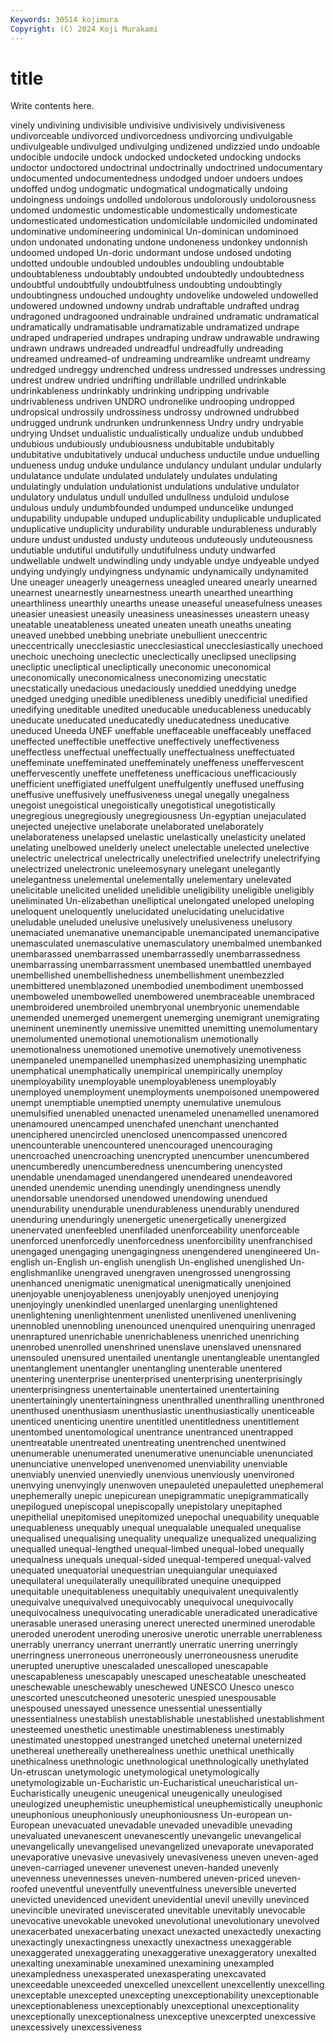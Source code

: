```yaml
---
Keywords: 30514 kojimura
Copyright: (C) 2024 Koji Murakami
---
```


# title

Write contents here.



vinely undivining undivisible undivisive undivisively
undivisiveness undivorceable undivorced undivorcedness undivorcing undivulgable undivulgeable undivulged undivulging undizened
undizzied undo undoable undocible undocile undock undocked undocketed undocking undocks
undoctor undoctored undoctrinal undoctrinally undoctrined undocumentary undocumented undocumentedness undodged undoer
undoers undoes undoffed undog undogmatic undogmatical undogmatically undoing undoingness undoings
undolled undolorous undolorously undolorousness undomed undomestic undomesticable undomestically undomesticate undomesticated
undomestication undomicilable undomiciled undominated undominative undomineering undominical Un-dominican undominoed undon
undonated undonating undone undoneness undonkey undonnish undoomed undoped Un-doric undormant
undose undosed undoting undotted undouble undoubled undoubles undoubling undoubtable undoubtableness
undoubtably undoubted undoubtedly undoubtedness undoubtful undoubtfully undoubtfulness undoubting undoubtingly undoubtingness
undouched undoughty undovelike undoweled undowelled undowered undowned undowny undrab undraftable
undrafted undrag undragoned undragooned undrainable undrained undramatic undramatical undramatically undramatisable
undramatizable undramatized undrape undraped undraperied undrapes undraping undraw undrawable undrawing
undrawn undraws undreaded undreadful undreadfully undreading undreamed undreamed-of undreaming undreamlike
undreamt undreamy undredged undreggy undrenched undress undressed undresses undressing undrest
undrew undried undrifting undrillable undrilled undrinkable undrinkableness undrinkably undrinking undripping
undrivable undrivableness undriven UNDRO undronelike undrooping undropped undropsical undrossily undrossiness
undrossy undrowned undrubbed undrugged undrunk undrunken undrunkenness Undry undry undryable
undrying Undset undualistic undualistically undualize undub undubbed undubious undubiously undubiousness
undubitable undubitably undubitative undubitatively unducal unduchess unductile undue unduelling undueness
undug unduke undulance undulancy undulant undular undularly undulatance undulate undulated
undulately undulates undulating undulatingly undulation undulationist undulations undulative undulator undulatory
undulatus undull undulled undullness unduloid undulose undulous unduly undumbfounded undumped
unduncelike undunged undupability undupable unduped unduplicability unduplicable unduplicated unduplicative unduplicity
undurability undurable undurableness undurably undure undust undusted undusty unduteous unduteously
unduteousness undutiable undutiful undutifully undutifulness unduty undwarfed undwellable undwelt undwindling
undy undyable undye undyeable undyed undying undyingly undyingness undynamic undynamically
undynamited Une uneager uneagerly uneagerness uneagled uneared unearly unearned unearnest
unearnestly unearnestness unearth unearthed unearthing unearthliness unearthly unearths unease uneaseful
uneasefulness uneases uneasier uneasiest uneasily uneasiness uneasinesses uneastern uneasy uneatable
uneatableness uneated uneaten uneath uneaths uneating uneaved unebbed unebbing unebriate
unebullient uneccentric uneccentrically unecclesiastic unecclesiastical unecclesiastically unechoed unechoic unechoing uneclectic
uneclectically uneclipsed uneclipsing unecliptic unecliptical unecliptically uneconomic uneconomical uneconomically uneconomicalness
uneconomizing unecstatic unecstatically unedacious unedaciously uneddied uneddying unedge unedged unedging
unedible unedibleness unedibly unedificial unedified unedifying uneditable unedited uneducable uneducableness
uneducably uneducate uneducated uneducatedly uneducatedness uneducative uneduced Uneeda UNEF uneffable
uneffaceable uneffaceably uneffaced uneffected uneffectible uneffective uneffectively uneffectiveness uneffectless uneffectual
uneffectually uneffectualness uneffectuated uneffeminate uneffeminated uneffeminately uneffeness uneffervescent uneffervescently uneffete
uneffeteness unefficacious unefficaciously unefficient uneffigiated uneffulgent uneffulgently uneffused uneffusing uneffusive
uneffusively uneffusiveness unegal unegally unegalness unegoist unegoistical unegoistically unegotistical unegotistically
unegregious unegregiously unegregiousness Un-egyptian unejaculated unejected unejective unelaborate unelaborated unelaborately
unelaborateness unelapsed unelastic unelastically unelasticity unelated unelating unelbowed unelderly unelect
unelectable unelected unelective unelectric unelectrical unelectrically unelectrified unelectrify unelectrifying unelectrized
unelectronic uneleemosynary unelegant unelegantly unelegantness unelemental unelementally unelementary unelevated unelicitable
unelicited unelided unelidible uneligibility uneligible uneligibly uneliminated Un-elizabethan unelliptical unelongated
uneloped uneloping uneloquent uneloquently unelucidated unelucidating unelucidative uneludable uneluded unelusive
unelusively unelusiveness unelusory unemaciated unemanative unemancipable unemancipated unemancipative unemasculated unemasculative
unemasculatory unembalmed unembanked unembarassed unembarrassed unembarrassedly unembarrassedness unembarrassing unembarrassment unembased
unembattled unembayed unembellished unembellishedness unembellishment unembezzled unembittered unemblazoned unembodied unembodiment
unembossed unemboweled unembowelled unembowered unembraceable unembraced unembroidered unembroiled unembryonal unembryonic
unemendable unemended unemerged unemergent unemerging unemigrant unemigrating uneminent uneminently unemissive
unemitted unemitting unemolumentary unemolumented unemotional unemotionalism unemotionally unemotionalness unemotioned unemotive
unemotively unemotiveness unempaneled unempanelled unemphasized unemphasizing unemphatic unemphatical unemphatically unempirical
unempirically unemploy unemployability unemployable unemployableness unemployably unemployed unemployment unemployments unempoisoned
unempowered unempt unemptiable unemptied unempty unemulative unemulous unemulsified unenabled unenacted
unenameled unenamelled unenamored unenamoured unencamped unenchafed unenchant unenchanted unenciphered unencircled
unenclosed unencompassed unencored unencounterable unencountered unencouraged unencouraging unencroached unencroaching unencrypted
unencumber unencumbered unencumberedly unencumberedness unencumbering unencysted unendable unendamaged unendangered unendeared
unendeavored unended unendemic unending unendingly unendingness unendly unendorsable unendorsed unendowed
unendowing unendued unendurability unendurable unendurableness unendurably unendured unenduring unenduringly unenergetic
unenergetically unenergized unenervated unenfeebled unenfiladed unenforceability unenforceable unenforced unenforcedly unenforcedness
unenforcibility unenfranchised unengaged unengaging unengagingness unengendered unengineered Un-english un-English un-english
unenglish Un-englished unenglished Un-englishmanlike unengraved unengraven unengrossed unengrossing unenhanced unenigmatic
unenigmatical unenigmatically unenjoined unenjoyable unenjoyableness unenjoyably unenjoyed unenjoying unenjoyingly unenkindled
unenlarged unenlarging unenlightened unenlightening unenlightenment unenlisted unenlivened unenlivening unennobled unennobling
unenounced unenquired unenquiring unenraged unenraptured unenrichable unenrichableness unenriched unenriching unenrobed
unenrolled unenshrined unenslave unenslaved unensnared unensouled unensured unentailed unentangle unentangleable
unentangled unentanglement unentangler unentangling unenterable unentered unentering unenterprise unenterprised unenterprising
unenterprisingly unenterprisingness unentertainable unentertained unentertaining unentertainingly unentertainingness unenthralled unenthralling unenthroned
unenthused unenthusiasm unenthusiastic unenthusiastically unenticeable unenticed unenticing unentire unentitled unentitledness
unentitlement unentombed unentomological unentrance unentranced unentrapped unentreatable unentreated unentreating unentrenched
unentwined unenumerable unenumerated unenumerative unenunciable unenunciated unenunciative unenveloped unenvenomed unenviability
unenviable unenviably unenvied unenviedly unenvious unenviously unenvironed unenvying unenvyingly unenwoven
unepauleted unepauletted unephemeral unephemerally unepic unepicurean unepigrammatic unepigrammatically unepilogued unepiscopal
unepiscopally unepistolary unepitaphed unepithelial unepitomised unepitomized unepochal unequability unequable unequableness
unequably unequal unequalable unequaled unequalise unequalised unequalising unequality unequalize unequalized
unequalizing unequalled unequal-lengthed unequal-limbed unequal-lobed unequally unequalness unequals unequal-sided unequal-tempered
unequal-valved unequated unequatorial unequestrian unequiangular unequiaxed unequilateral unequilaterally unequilibrated unequine
unequipped unequitable unequitableness unequitably unequivalent unequivalently unequivalve unequivalved unequivocably unequivocal
unequivocally unequivocalness unequivocating uneradicable uneradicated uneradicative unerasable unerased unerasing unerect
unerected unermined unerodable uneroded unerodent uneroding unerosive unerotic unerrable unerrableness
unerrably unerrancy unerrant unerrantly unerratic unerring unerringly unerringness unerroneous unerroneously
unerroneousness unerudite unerupted uneruptive unescaladed unescalloped unescapable unescapableness unescapably unescaped
unescheatable unescheated uneschewable uneschewably uneschewed UNESCO Unesco unesco unescorted unescutcheoned
unesoteric unespied unespousable unespoused unessayed unessence unessential unessentially unessentialness unestablish
unestablishable unestablished unestablishment unesteemed unesthetic unestimable unestimableness unestimably unestimated unestopped
unestranged unetched uneternal uneternized unethereal unethereally unetherealness unethic unethical unethically
unethicalness unethnologic unethnological unethnologically unethylated Un-etruscan unetymologic unetymological unetymologically unetymologizable
un-Eucharistic un-Eucharistical uneucharistical un-Eucharistically uneugenic uneugenical uneugenically uneulogised uneulogized uneuphemistic
uneuphemistical uneuphemistically uneuphonic uneuphonious uneuphoniously uneuphoniousness Un-european un-European unevacuated unevadable
unevaded unevadible unevading unevaluated unevanescent unevanescently unevangelic unevangelical unevangelically unevangelised
unevangelized unevaporate unevaporated unevaporative unevasive unevasively unevasiveness uneven uneven-aged uneven-carriaged
unevener unevenest uneven-handed unevenly unevenness unevennesses uneven-numbered uneven-priced uneven-roofed uneventful
uneventfully uneventfulness uneversible uneverted unevicted unevidenced unevident unevidential unevil unevilly
unevinced unevincible unevirated uneviscerated unevitable unevitably unevocable unevocative unevokable unevoked
unevolutional unevolutionary unevolved unexacerbated unexacerbating unexact unexacted unexactedly unexacting unexactingly
unexactingness unexactly unexactness unexaggerable unexaggerated unexaggerating unexaggerative unexaggeratory unexalted unexalting
unexaminable unexamined unexamining unexampled unexampledness unexasperated unexasperating unexcavated unexceedable unexceeded
unexcelled unexcellent unexcellently unexcelling unexceptable unexcepted unexcepting unexceptionability unexceptionable unexceptionableness
unexceptionably unexceptional unexceptionality unexceptionally unexceptionalness unexceptive unexcerpted unexcessive unexcessively unexcessiveness
